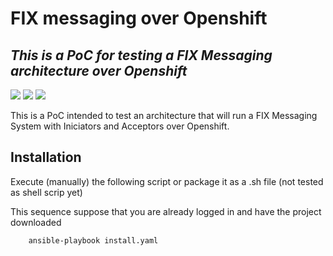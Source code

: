 # FIX messaging over Openshift
## _This is a PoC for testing a FIX Messaging architecture over Openshift_

![](https://img.shields.io/badge/build-sucess-green)
![](https://img.shields.io/badge/release-SNAPSHOT-blue)
![](https://img.shields.io/badge/developed-10%25-red)

This is a PoC intended to test an architecture that will run a FIX Messaging System with Iniciators and Acceptors over Openshift.

## Installation

Execute (manually) the following script or package it as a .sh file (not tested as shell scrip yet)

This sequence suppose that you are already logged in and have the project downloaded 

```sh
    ansible-playbook install.yaml
```
